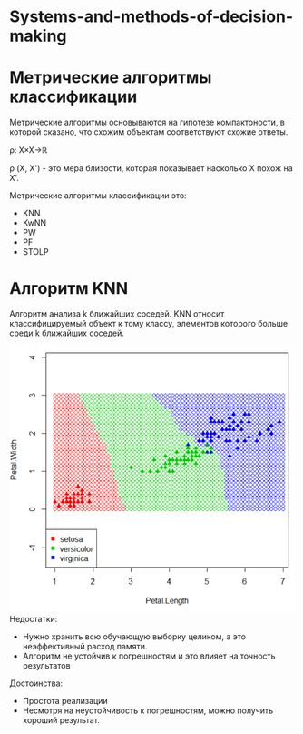 # Systems-and-methods-of-decision-making
# Метрические алгоритмы классификации
Метрические алгоритмы основываются на гипотезе компактоности, в которой сказано, что схожим объектам соответствуют схожие ответы. 

ρ: X×X→ℝ

ρ (X, X') - это мера близости, которая показывает насколько X похож на X'.

Метрические алгоритмы классификации это:
- KNN
- KwNN
- PW
- PF
- STOLP



# Алгоритм KNN
Алгоритм анализа k ближайших соседей. 
KNN относит классифицируемый объект к тому классу, элементов которого больше среди k ближайших соседей.

![Иллюстрация к проекту](https://github.com/Pavline/Systems-and-methods-of-decision-making/blob/master/knn_tr.png)
Недостатки: 
- Нужно хранить всю обучающую выборку целиком, а это неэффективный расход памяти.
- Алгоритм не устойчив к погрешностям и это влияет на точность результатов

Достоинства: 
- Простота реализации
- Несмотря на неустойчивость к погрешностям, можно получить хороший результат.
